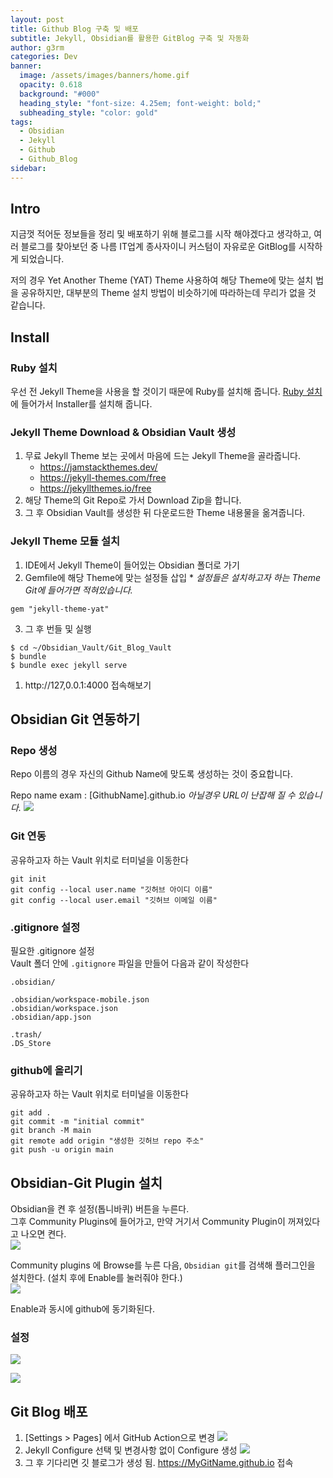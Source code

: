 ```yaml
---
layout: post
title: Github Blog 구축 및 배포
subtitle: Jekyll, Obsidian를 활용한 GitBlog 구축 및 자동화
author: g3rm
categories: Dev
banner:
  image: /assets/images/banners/home.gif
  opacity: 0.618
  background: "#000"
  heading_style: "font-size: 4.25em; font-weight: bold;"
  subheading_style: "color: gold"
tags:
  - Obsidian
  - Jekyll
  - Github
  - Github_Blog
sidebar:
---
```

## Intro
지금껏 적어둔 정보들을 정리 및 배포하기 위해 블로그를 시작 해야겠다고 생각하고, 여러 블로그를 찾아보던 중 나름 IT업계 종사자이니 커스텀이 자유로운 GitBlog를 시작하게 되었습니다. 

저의 경우 Yet Another Theme (YAT) Theme 사용하여 해당 Theme에 맞는 설치 법을 공유하지만, 대부분의 Theme 설치 방법이 비슷하기에 따라하는데 무리가 없을 것 같습니다.
## Install
### Ruby 설치
우선 전 Jekyll Theme을 사용을 할 것이기 때문에 Ruby를 설치해 줍니다.
[Ruby 설치](https://rubyinstaller.org/downloads/) 에 들어가서 Installer를 설치해 줍니다.

### Jekyll Theme Download & Obsidian Vault 생성
1. 무료 Jekyll Theme 보는 곳에서 마음에 드는 Jekyll Theme을 골라줍니다. 
	- https://jamstackthemes.dev/
	- https://jekyll-themes.com/free
	- https://jekyllthemes.io/free
2. 해당 Theme의 Git Repo로 가서 Download Zip을 합니다.
3. 그 후 Obsidian Vault를 생성한 뒤 다운로드한 Theme 내용물을 옮겨줍니다.

### Jekyll Theme 모듈 설치
1. IDE에서 Jekyll Theme이 들어있는 Obsidian 폴더로 가기
2. Gemfile에 해당 Theme에 맞는 설정들 삽입
   \* *설정들은 설치하고자 하는 Theme Git에 들어가면 적혀있습니다.*
```Gemfile
gem "jekyll-theme-yat"
```
3. 그 후 번들 및 실행
```Shell
$ cd ~/Obsidian_Vault/Git_Blog_Vault
$ bundle
$ bundle exec jekyll serve
```
1. http://127,0.0.1:4000 접속해보기

## Obsidian Git 연동하기
### Repo 생성
Repo 이름의 경우 자신의 Github Name에 맞도록 생성하는 것이 중요합니다. 

Repo name exam : [GithubName].github.io
*아닐경우 URL이 난잡해 질 수 있습니다.*
![](/assets/images/posts/2024-12-01-Github-Blog/7b5b1619653f9bba27a180dc66c1a7e8_MD5.jpg)

### Git 연동

공유하고자 하는 Vault 위치로 터미널을 이동한다

```shell
git init
git config --local user.name "깃허브 아이디 이름"
git config --local user.email "깃허브 이메일 이름"
```

### .gitignore 설정

필요한 .gitignore 설정  
Vault 폴더 안에 `.gitignore` 파일을 만들어 다음과 같이 작성한다  

```.gitignore
.obsidian/

.obsidian/workspace-mobile.json
.obsidian/workspace.json
.obsidian/app.json

.trash/
.DS_Store
```

### github에 올리기
공유하고자 하는 Vault 위치로 터미널을 이동한다

```shell
git add .
git commit -m "initial commit"
git branch -M main 
git remote add origin "생성한 깃허브 repo 주소"
git push -u origin main
```

## Obsidian-Git Plugin 설치
Obsidian을 켠 후 설정(톱니바퀴) 버튼을 누른다.  
그후 Community Plugins에 들어가고, 만약 거기서 Community Plugin이 꺼져있다고 나오면 켠다.  
![](/assets/images/posts/2024-12-01-Github-Blog/2d80ac10ca27ebfc1a39e28c685f99cf_MD5.jpeg)

Community plugins 에 Browse를 누른 다음, `Obsidian git`를 검색해 플러그인을 설치한다. (설치 후에 Enable를 눌러줘야 한다.)  
![](/assets/images/posts/2024-12-01-Github-Blog/8638c85f5c3584e3b2d94efa959afb5e_MD5.jpeg)

Enable과 동시에 github에 동기화된다.
### 설정
![](/assets/images/posts/2024-12-01-Github-Blog/b77f4c219e37f3a570dc605a5564d00a_MD5.jpeg)

![](/assets/images/posts/2024-12-01-Github-Blog/994befaa30a53f96389ab7879c0cf259_MD5.jpg)
## Git Blog 배포
1. [Settings > Pages] 에서 GitHub Action으로 변경
![](/assets/images/posts/2024-12-01-Github-Blog/70d77aa4c114e23f57fec4b410556ffc_MD5.jpg)
2. Jekyll Configure 선택 및 변경사항 없이 Configure 생성
![](/assets/images/posts/2024-12-01-Github-Blog/83f9a5d86ba413b5f60f499d0cf861ea_MD5.jpg)
3. 그 후 기다리면 깃 블로그가 생성 됨. https://MyGitName.github.io 접속